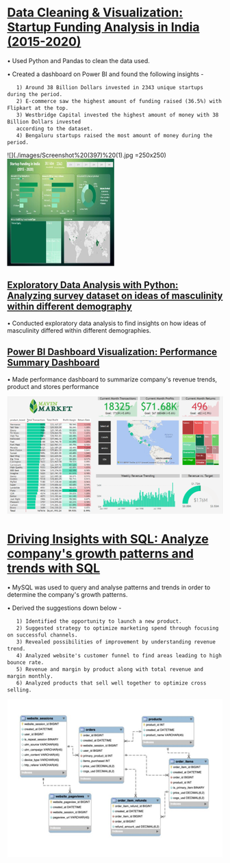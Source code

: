 



# [Data Cleaning & Visualization: Startup Funding Analysis in India (2015-2020)](https://github.com/divyanshu905/Startup_Funding)
• Used Python and Pandas to clean the data used.

• Created a dashboard on Power BI and found the following insights -

       1) Around 38 Billion Dollars invested in 2343 unique startups during the period.
       2) E-commerce saw the highest amount of funding raised (36.5%) with Flipkart at the top.
       3) Westbridge Capital invested the highest amount of money with 38 Billion Dollars invested 
       according to the dataset.
       4) Bengaluru startups raised the most amount of money during the period.

![](./images/Screenshot%20(397)%20(1).jpg =250x250)
<img src="./images/Screenshot%20(397)%20(1).jpg" width="250" height="250">



## [Exploratory Data Analysis with Python: Analyzing survey dataset on ideas of masculinity within different demography](https://github.com/divyanshu905/Masculinity_survey_analysis)
• Conducted exploratory data analysis to find insights on how ideas of masculinity differed within different demographies.




## [Power BI Dashboard Visualization: Performance Summary Dashboard](https://github.com/divyanshu905/PowerBI_Performance_Summary_Dashboard)
• Made performance dashboard to summarize company's revenue trends, product and stores performance

![](./images/Maven_report_img.png)




# [Driving Insights with SQL: Analyze company's growth patterns and trends with SQL](https://gist.github.com/divyanshu905/71e2eef193365a34ebaac71cb9a5acc1)

• MySQL was used to query and analyse patterns and trends in order to determine the company's growth patterns.

• Derived the suggestions down below - 
       
       1) Identified the opportunity to launch a new product.
       2) Suggested strategy to optimize marketing spend through focusing on successful channels.
       3) Revealed possibilities of improvement by understanding revenue trend.
       4) Analyzed website's customer funnel to find areas leading to high bounce rate.
       5) Revenue and margin by product along with total revenue and margin monthly.
       6) Analyzed products that sell well together to optimize cross selling.
       
![](./images/Screenshot%20(400).jpg)

